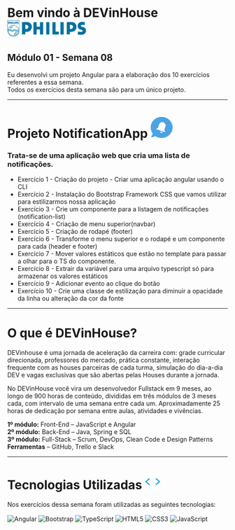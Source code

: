 # Bem vindo à DEVinHouse <img width="180px" alt="Philips" src="./src/assets/images/logo-phil.png"/>
## Módulo 01 - Semana 08

Eu desenvolvi um projeto Angular para a elaboração dos 10 exercícios referentes a essa semana. <br>
Todos os exercícios desta semana são para um único projeto. <br>

---

# Projeto NotificationApp <img width="50px" alt="💭" src="./src/assets/images/logo-appBlue.png"/>
### Trata-se de uma aplicação web que cria uma lista de notificações. <br>

- Exercício 1 - Criação do projeto - Criar uma aplicação angular usando o CLI
- Exercício 2 - Instalação do Bootstrap Framework CSS que vamos utilizar para estilizarmos nossa aplicação
- Exercício 3 - Crie um componente para a listagem de notificações (notification-list)
- Exercício 4 - Criação de menu superior(navbar)
- Exercício 5 - Criação de rodapé (footer)
- Exercício 6 - Transforme o menu superior e o rodapé e um componente para cada (header e footer)
- Exercício 7 - Mover valores estáticos que estão no template para passar a olhar para o TS do componente.
- Exercício 8 - Extrair da variável para uma arquivo typescript só para armazenar os valores estáticos
- Exercício 9 - Adicionar evento ao clique do botão
- Exercício 10 - Crie uma classe de estilização para diminuir a opacidade da linha ou alteração da cor da fonte

<!--
Você pode acessar a página desse meu projeto
<a href="https://georgeenriquebravo.github.io/DEVinHouse-Modulo01-Semana08
/" target="_blank">
    clicando aqui
</a>
.
-->

---

# O que é DEVinHouse?
DEVinhouse é uma jornada de aceleração da carreira com: grade curricular direcionada, professores do mercado, prática constante, interação frequente com as houses parceiras de cada turma, simulação do dia-a-dia DEV e vagas exclusivas que são abertas pelas Houses durante a jornada.

No DEVinHouse você vira um desenvolvedor Fullstack em 9 meses, ao longo de 900 horas de conteúdo, divididas em três módulos de 3 meses cada, com intervalo de uma semana entre cada um. Aproximadamente 25 horas de dedicação por semana entre aulas, atividades e vivências.

__1º módulo:__ Front-End – JavaScript e Angular <br/>
__2º módulo:__ Back-End – Java, Spring e SQL <br/>
__3º módulo:__ Full-Stack – Scrum, DevOps, Clean Code e Design Patterns <br/>
__Ferramentas__ – GitHub, Trello e Slack

---

# Tecnologias Utilizadas <img width="35px" alt="🌐" src="./src/assets/images/tag.gif"/>
Nos exercícios dessa semana foram utilizadas as seguintes tecnologias:
<div style="display: inline_block">
    <img align="center" alt="Angular" src="https://img.shields.io/badge/Angular-DD0031?style=for-the-badge&logo=angular&logoColor=white"/>
    <img align="center" alt="Bootstrap" src="https://img.shields.io/badge/Bootstrap-563D7C?style=for-the-badge&logo=bootstrap&logoColor=white"/>
    <img align="center" alt="TypeScript" src="https://img.shields.io/badge/TypeScript-007ACC?style=for-the-badge&logo=typescript&logoColor=white"/>
    <img align="center" alt="HTML5" src="https://img.shields.io/badge/HTML5-E34F26?style=for-the-badge&logo=html5&logoColor=white"/>
    <img align="center" alt="CSS3" src="https://img.shields.io/badge/CSS3-1572B6?style=for-the-badge&logo=css3&logoColor=white"/>
    <img align="center" alt="JavaScript" src="https://img.shields.io/badge/JavaScript-F7DF1E?style=for-the-badge&logo=javascript&logoColor=black"/>
</div>
